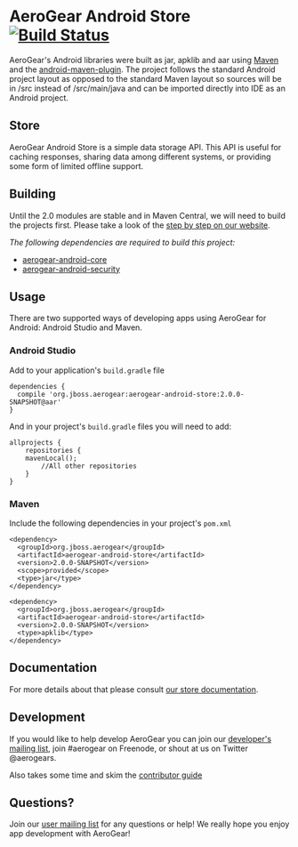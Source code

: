 # AeroGear Android Store [![Build Status](https://travis-ci.org/aerogear/aerogear-android-store.png)](https://travis-ci.org/aerogear/aerogear-android-store)

AeroGear's Android libraries were built as jar, apklib and aar using [Maven](http://maven.apache.org/) and the [android-maven-plugin](https://github.com/jayway/maven-android-plugin). The project follows the standard Android project layout as opposed to the standard Maven layout so sources will be in /src instead of /src/main/java and can be imported directly into IDE as an Android project.

## Store

AeroGear Android Store is a simple data storage API. This API is useful for caching responses, sharing data among different systems, or providing some form of limited offline support.

## Building

Until the 2.0 modules are stable and in Maven Central, we will need to build the projects first. Please take a look of the [step by step on our website](http://aerogear.org/docs/guides/aerogear-android/how-to-build-aerogear-android/). 

*The following dependencies are required to build this project:*

* [aerogear-android-core](http://github.com/aerogear/aerogear-android-core) 
* [aerogear-android-security](http://github.com/aerogear/aerogear-android-security) 

## Usage

There are two supported ways of developing apps using AeroGear for Android: Android Studio and Maven.

### Android Studio

Add to your application's `build.gradle` file

```
dependencies {
  compile 'org.jboss.aerogear:aerogear-android-store:2.0.0-SNAPSHOT@aar'
}
```

And in your project's `build.gradle` files you will need to add:

```
allprojects {
    repositories {
    mavenLocal();
        //All other repositories
    }
}
```

### Maven

Include the following dependencies in your project's `pom.xml`


```
<dependency>
  <groupId>org.jboss.aerogear</groupId>
  <artifactId>aerogear-android-store</artifactId>
  <version>2.0.0-SNAPSHOT</version>
  <scope>provided</scope>
  <type>jar</type>
</dependency>

<dependency>
  <groupId>org.jboss.aerogear</groupId>
  <artifactId>aerogear-android-store</artifactId>
  <version>2.0.0-SNAPSHOT</version>
  <type>apklib</type>
</dependency>
```

## Documentation

For more details about that please consult [our store documentation](http://aerogear.org/docs/guides/aerogear-android/store/).

## Development

If you would like to help develop AeroGear you can join our [developer's mailing list](https://lists.jboss.org/mailman/listinfo/aerogear-dev), join #aerogear on Freenode, or shout at us on Twitter @aerogears.

Also takes some time and skim the [contributor guide](http://aerogear.org/docs/guides/Contributing/)

## Questions?

Join our [user mailing list](https://lists.jboss.org/mailman/listinfo/aerogear-users) for any questions or help! We really hope you enjoy app development with AeroGear!

